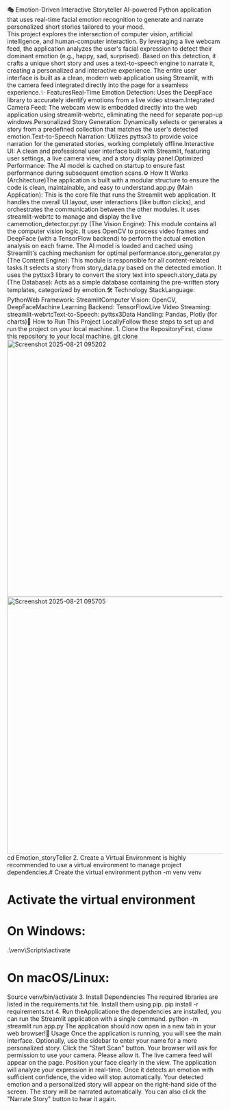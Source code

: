 🎭 Emotion-Driven Interactive Storyteller AI-powered Python application that uses real-time facial emotion recognition to generate and narrate personalized short stories tailored to your mood. 
<br/>
This project explores the intersection of computer vision, artificial intelligence, and human-computer interaction. By leveraging a live webcam feed, the application analyzes the user's facial expression to detect their dominant emotion (e.g., happy, sad, surprised). Based on this detection, it crafts a unique short story and uses a text-to-speech engine to narrate it, creating a personalized and interactive experience. The entire user interface is built as a clean, modern web application using Streamlit, with the camera feed integrated directly into the page for a seamless experience.✨ FeaturesReal-Time Emotion Detection: Uses the DeepFace library to accurately identify emotions from a live video stream.Integrated Camera Feed: The webcam view is embedded directly into the web application using streamlit-webrtc, eliminating the need for separate pop-up windows.Personalized Story Generation: Dynamically selects or generates a story from a predefined collection that matches the user's detected emotion.Text-to-Speech Narration: Utilizes pyttsx3 to provide voice narration for the generated stories, working completely offline.Interactive UI: A clean and professional user interface built with Streamlit, featuring user settings, a live camera view, and a story display panel.Optimized Performance: The AI model is cached on startup to ensure fast performance during subsequent emotion scans.⚙️ How It Works (Architecture)The application is built with a modular structure to ensure the code is clean, maintainable, and easy to understand.app.py (Main Application): This is the core file that runs the Streamlit web application. It handles the overall UI layout, user interactions (like button clicks), and orchestrates the communication between the other modules. It uses streamlit-webrtc to manage and display the live camemotion_detector.pyr.py (The Vision Engine): This module contains all the computer vision logic. It uses OpenCV to process video frames and DeepFace (with a TensorFlow backend) to perform the actual emotion analysis on each frame. The AI model is loaded and cached using Streamlit's caching mechanism for optimal performance.story_generator.py (The Content Engine): This module is responsible for all content-related tasks.It selects a story from story_data.py based on the detected emotion. It uses the pyttsx3 library to convert the story text into speech.story_data.py (The Database): Acts as a simple database containing the pre-written story templates, categorized by emotion.🛠️ Technology StackLanguage: PythonWeb Framework: StreamlitComputer Vision: OpenCV, DeepFaceMachine Learning Backend: TensorFlowLive Video Streaming: streamlit-webrtcText-to-Speech: pyttsx3Data Handling: Pandas, Plotly (for charts)🚀 How to Run This Project LocallyFollow these steps to set up and run the project on your local machine. 1. Clone the RepositoryFirst, clone this repository to your local machine. git clone <your-repository-url>
<img width="600" height="600" alt="Screenshot 2025-08-21 095202" src="https://github.com/user-attachments/assets/6d50d194-0cbf-49ed-acdd-4b683f6115ab" />
<img width="600" height="600" alt="Screenshot 2025-08-21 095705" src="https://github.com/user-attachments/assets/d1f457c9-f8cb-49de-a009-6e6546b5b1d2" />
cd Emotion_storyTeller
2. Create a Virtual Environment is highly recommended to use a virtual environment to manage project dependencies.# Create the virtual environment
python -m venv venv

# Activate the virtual environment
# On Windows:
.\venv\Scripts\activate
# On macOS/Linux:
Source venv/bin/activate
3. Install Dependencies The required libraries are listed in the requirements.txt file. Install them using pip. pip install -r requirements.txt
4. Run theApplicatione the dependencies are installed, you can run the Streamlit application with a single command. python -m streamlit run app.py
The application should now open in a new tab in your web browser!📖 Usage Once the application is running, you will see the main interface. Optionally, use the sidebar to enter your name for a more personalized story. Click the "Start Scan" button. Your browser will ask for permission to use your camera. Please allow it. The live camera feed will appear on the page. Position your face clearly in the view. The application will analyze your expression in real-time. Once it detects an emotion with sufficient confidence, the video will stop automatically. Your detected emotion and a personalized story will appear on the right-hand side of the screen. The story will be narrated automatically. You can also click the "Narrate Story" button to hear it again.
